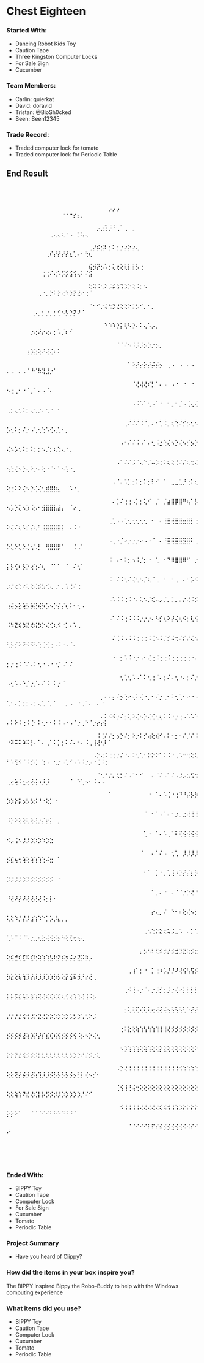 # Chest Eighteen

### Started With:
- Dancing Robot Kids Toy
- Caution Tape
- Three Kingston Computer Locks
- For Sale Sign
- Cucumber

### Team Members:
- Carlin: quierkat
- David: doravid
- Tristan: @BioSh0cked
- Been: Been12345

### Trade Record:
- Traded computer lock for tomato
- Traded computer lock for Periodic Table

## End Result
⠀⠀⠀⠀⠀⠀⠀⠀⠀⠀⠀⠀⠀⠀⠀⠀⠀⠀⠀⠀⠀⠀⠀⠀⠀⠀⠀⠀⠀⠀⠀⠀⠀⠀⠀⠀⠀⠀⠀⠀⠀⠀⠀⠀⠀⠀⠀⠀⠀⠀⠀⠀⠀⠀⠀⠀⠀⠀⠀⠀⠀⠀⠀⠀⠀⠀⠀⠀⠀⠀⠀⠀⠀⠀⠀⠀⠀⠀⠀⠀⠀⠀⠀⠀⠀⠀⠀⠀⠀⠀⠀⠀⠀⠀⠀⠀⠀⠀⠀⠀
⠀⠀⠀⠀⠀⠀⠀⠀⠀⠀⠀⠀⠀⠀⠀⠀⠀⠀⠀⠀⠀⠀⠀⠀⠀⠀⡠⡠⡠⠀⠀⠀⠀⠀⠀⠀⠀⠀⠀⠀⠀⠀⠀⠀⠀⠀⠀⠀⠀⠀⠀⠀⠀⠀⠀⠀⠀⠀⠀⠀⠀⠀⠀⠐⠐⠒⡔⡄⡀⠀⠀⠀⠀⠀⠀⠀⠀⠀⠀⠀⠀⠀⠀⠀⠀⠀⠀⠀⠀⠀⠀⠀⠀⠀⠀⠀⠀⠀⠀⠀
⠀⠀⠀⠀⠀⠀⠀⠀⠀⠀⠀⠀⠀⠀⠀⠀⠀⠀⠀⠀⠀⠀⠀⡠⣰⢹⡸⠘⢀⠁⢀⠀⡀⠀⠀⠀⠀⠀⠀⠀⠀⠀⠀⠀⠀⠀⠀⠀⠀⠀⠀⠀⠀⠀⠀⠀⠀⠀⠀⠀⢀⢄⢄⢆⠐⠠⠀⡃⢧⢄⠀⠀⠀⠀⠀⠀⠀⠀⠀⠀⠀⠀⠀⠀⠀⠀⠀⠀⠀⠀⠀⠀⠀⠀⠀⠀⠀⠀⠀⠀
⠀⠀⠀⠀⠀⠀⠀⠀⠀⠀⠀⠀⠀⠀⠀⠀⠀⠀⠀⠀⠀⢀⡜⡮⣪⠇⡂⠅⡂⡐⡔⡕⡔⢄⠀⠀⠀⠀⠀⠀⠀⠀⠀⠀⠀⠀⠀⠀⠀⠀⠀⠀⠀⠀⠀⠀⠀⠀⠀⢀⠎⡜⡜⡜⡜⣆⢁⠄⠂⢓⢆⠀⠀⠀⠀⠀⠀⠀⠀⠀⠀⠀⠀⠀⠀⠀⠀⠀⠀⠀⠀⠀⠀⠀⠀⠀⠀⠀⠀⠀
⠀⠀⠀⠀⠀⠀⠀⠀⠀⠀⠀⠀⠀⠀⠀⠀⠀⠀⠀⠀⠀⢮⡺⡝⡢⠡⡂⢅⢖⢕⢇⡇⡇⡣⢐⠀⠀⠀⠀⠀⠀⠀⠀⠀⠀⠀⠀⠀⠀⠀⠀⠀⠀⠀⠀⠀⠀⠀⢐⢐⠌⢔⠡⡫⡪⣪⢪⢄⠅⠌⣪⠀⠀⠀⠀⠀⠀⠀⠀⠀⠀⠀⠀⠀⠀⠀⠀⠀⠀⠀⠀⠀⠀⠀⠀⠀⠀⠀⠀⠀
⠀⠀⠀⠀⠀⠀⠀⠀⠀⠀⠀⠀⠀⠀⠀⠀⠀⠀⠀⠀⠀⢗⢽⠨⢂⠕⡨⡮⣳⢹⡱⡑⢕⠨⡂⠢⠀⠀⠀⠀⠀⠀⠀⠀⠀⠀⠀⠀⠀⠀⠀⠀⠀⠀⠀⠀⠀⢀⠐⡀⡑⠅⡕⢔⠱⡱⡝⣜⠔⢐⠈⠀⠀⠀⠀⠀⠀⠀⠀⠀⠀⠀⠀⠀⠀⠀⠀⠀⠀⠀⠀⠀⠀⠀⠀⠀⠀⠀⠀⠀
⠀⠀⠀⠀⠀⠀⠀⠀⠀⠀⠀⠀⠀⠀⠀⠀⠀⠀⠀⠀⠀⠈⠂⠊⡐⢬⢳⡹⣜⢕⢕⠕⡅⡣⠊⡀⠂⡀⠀⠀⠀⠀⠀⠀⠀⠀⠀⠀⠀⠀⠀⠀⠀⠀⠀⠀⡠⡀⡂⡐⡀⡂⢊⠢⡣⡑⡝⠜⠈⠀⠀⠀⠀⠀⠀⠀⠀⠀⠀⠀⠀⠀⠀⠀⠀⠀⠀⠀⠀⠀⠀⠀⠀⠀⠀⠀⠀⠀⠀⠀
⠀⠀⠀⠀⠀⠀⠀⠀⠀⠀⠀⠀⠀⠀⠀⠀⠀⠀⠀⠀⠀⠀⠀⠀⠀⠑⠱⠱⡑⡅⢇⠣⡑⠄⠅⢄⠡⡠⡀⠀⠀⠀⠀⠀⠀⠀⠀⠀⠀⠀⠀⠀⠀⠀⠀⡐⢔⠜⡔⢔⠄⡂⠡⡈⠆⠊⠀⠀⠀⠀⠀⠀⠀⠀⠀⠀⠀⠀⠀⠀⠀⠀⠀⠀⠀⠀⠀⠀⠀⠀⠀⠀⠀⠀⠀⠀⠀⠀⠀⠀
⠀⠀⠀⠀⠀⠀⠀⠀⠀⠀⠀⠀⠀⠀⠀⠀⠀⠀⠀⠀⠀⠀⠀⠀⠀⠀⠀⠀⠈⠈⠌⠢⠨⡨⡨⡢⡱⡐⡢⡀⠀⠀⠀⠀⠀⠀⠀⠀⠀⠀⠀⠀⠀⠀⢰⡱⣕⢕⠜⢜⢌⠆⠅⠀⠀⠀⠀⠀⠀⠀⠀⠀⠀⠀⠀⠀⠀⠀⠀⠀⠀⠀⠀⠀⠀⠀⠀⠀⠀⠀⠀⠀⠀⠀⠀⠀⠀⠀⠀⠀
⠀⠀⠀⠀⠀⠀⠀⠀⠀⠀⠀⠀⠀⠀⠀⠀⠀⠀⠀⠀⠀⠀⠀⠀⠀⠀⠀⠀⠀⠀⠀⠁⠕⡜⡔⡕⡜⡬⡮⡢⠀⢀⠠⠀⠠⠀⠄⠠⠀⠄⠠⠀⠄⠠⠈⠘⠊⠷⢽⣸⡐⠁⠀⠀⠀⠀⠀⠀⠀⠀⠀⠀⠀⠀⠀⠀⠀⠀⠀⠀⠀⠀⠀⠀⠀⠀⠀⠀⠀⠀⠀⠀⠀⠀⠀⠀⠀⠀⠀⠀
⠀⠀⠀⠀⠀⠀⠀⠀⠀⠀⠀⠀⠀⠀⠀⠀⠀⠀⠀⠀⠀⠀⠀⠀⠀⠀⠀⠀⠀⠀⠀⠀⠈⢜⢼⢜⠎⡃⠁⠄⠠⠀⠠⠐⠀⠐⠀⠐⠀⠢⢐⢀⠂⠐⠈⡀⠁⠄⠠⠈⠄⠀⠀⠀⠀⠀⠀⠀⠀⠀⠀⠀⠀⠀⠀⠀⠀⠀⠀⠀⠀⠀⠀⠀⠀⠀⠀⠀⠀⠀⠀⠀⠀⠀⠀⠀⠀⠀⠀⠀
⠀⠀⠀⠀⠀⠀⠀⠀⠀⠀⠀⠀⠀⠀⠀⠀⠀⠀⠀⠀⠀⠀⠀⠀⠀⠀⠀⠀⠀⠀⠀⠀⠠⠨⠡⠁⢂⠠⠁⠐⠀⠂⡀⠂⡈⠠⢈⢄⢌⢀⡂⢄⢂⠅⡂⢄⢂⡐⠄⢂⠐⠀⠂⠀⠀⠀⠀⠀⠀⠀⠀⠀⠀⠀⠀⠀⠀⠀⠀⠀⠀⠀⠀⠀⠀⠀⠀⠀⠀⠀⠀⠀⠀⠀⠀⠀⠀⠀⠀⠀
⠀⠀⠀⠀⠀⠀⠀⠀⠀⠀⠀⠀⠀⠀⠀⠀⠀⠀⠀⠀⠀⠀⠀⠀⠀⠀⠀⠀⠀⠀⢀⠌⠌⠌⠨⠈⡀⠄⠂⢁⠨⡀⢆⢑⠌⡊⡢⢂⠢⡡⢂⠅⡂⠌⡐⠠⢁⢂⢑⠡⢊⢄⢁⠂⡀⠀⠀⠀⠀⠀⠀⠀⠀⠀⠀⠀⠀⠀⠀⠀⠀⠀⠀⠀⠀⠀⠀⠀⠀⠀⠀⠀⠀⠀⠀⠀⠀⠀⠀⠀
⠀⠀⠀⠀⠀⠀⠀⠀⠀⠀⠀⠀⠀⠀⠀⠀⠀⠀⠀⠀⠀⠀⠀⠀⠀⠀⠀⠀⠀⠠⠂⠌⠌⠨⠠⠁⠄⢂⠨⣐⢑⢌⠢⡑⢌⠢⡊⡢⡑⢌⠢⡡⢂⠅⡂⠅⡂⡂⠢⡈⡂⢆⢑⢄⠐⡀⠀⠀⠀⠀⠀⠀⠀⠀⠀⠀⠀⠀⠀⠀⠀⠀⠀⠀⠀⠀⠀⠀⠀⠀⠀⠀⠀⠀⠀⠀⠀⠀⠀⠀
⠀⠀⠀⠀⠀⠀⠀⠀⠀⠀⠀⠀⠀⠀⠀⠀⠀⠀⠀⠀⠀⠀⠀⠀⠀⠀⠀⠀⠠⠁⠌⠌⡨⠈⢄⠑⡈⠤⡱⢐⠅⢆⢕⢘⠌⡌⢆⢒⢌⢢⢑⢌⠢⡑⢄⠕⡐⠄⢕⠐⠈⠂⠁⠢⢡⠐⡀⠀⠀⠀⠀⠀⠀⠀⠀⠀⠀⠀⠀⠀⠀⠀⠀⠀⠀⠀⠀⠀⠀⠀⠀⠀⠀⠀⠀⠀⠀⠀⠀⠀
⠀⠀⠀⠀⠀⠀⠀⠀⠀⠀⠀⠀⠀⠀⠀⠀⠀⠀⠀⠀⠀⠀⠀⠀⠀⠀⠀⠠⠈⠄⠡⡁⡂⠅⡂⠅⡂⠇⠊⠀⠁⠀⣀⣀⣁⡘⢐⠅⢆⢕⢐⠅⠕⢌⠢⡑⢌⢌⢂⣾⣿⣷⣄⠀⠀⠡⠐⡀⠀⠀⠀⠀⠀⠀⠀⠀⠀⠀⠀⠀⠀⠀⠀⠀⠀⠀⠀⠀⠀⠀⠀⠀⠀⠀⠀⠀⠀⠀⠀⠀
⠀⠀⠀⠀⠀⠀⠀⠀⠀⠀⠀⠀⠀⠀⠀⠀⠀⠀⠀⠀⠀⠀⠀⠀⠀⠀⠀⠄⡁⠌⢐⢐⠠⡁⡂⢅⠊⠀⡈⠀⡈⣴⣿⡿⣿⠛⢦⠁⡣⠢⡡⡑⢍⠢⡱⠨⡢⠂⣺⣿⣿⣧⣼⡄⠀⠈⠔⢀⠀⠀⠀⠀⠀⠀⠀⠀⠀⠀⠀⠀⠀⠀⠀⠀⠀⠀⠀⠀⠀⠀⠀⠀⠀⠀⠀⠀⠀⠀⠀⠀
⠀⠀⠀⠀⠀⠀⠀⠀⠀⠀⠀⠀⠀⠀⠀⠀⠀⠀⠀⠀⠀⠀⠀⠀⠀⠀⢀⢁⠠⠠⢁⢂⢂⢂⢂⢂⠀⠂⠀⠄⢸⣿⢾⣿⣿⣶⣿⡇⢐⠕⢌⠌⢆⠣⡊⡌⢆⠃⢸⣿⣿⣿⣿⡇⠀⠄⠨⠐⠀⠀⠀⠀⠀⠀⠀⠀⠀⠀⠀⠀⠀⠀⠀⠀⠀⠀⠀⠀⠀⠀⠀⠀⠀⠀⠀⠀⠀⠀⠀⠀
⠀⠀⠀⠀⠀⠀⠀⠀⠀⠀⠀⠀⠀⠀⠀⠀⠀⠀⠀⠀⠀⠀⠀⠀⠀⠀⠠⢀⠐⡈⠔⡐⡐⡐⠔⠠⠐⠈⠀⠄⠘⣿⢿⣿⣿⣻⣿⠇⢀⠕⢅⠕⢅⠕⢌⢢⠡⡃⠀⢻⣿⣿⡿⠁⠀⠀⠨⠠⠁⠀⠀⠀⠀⠀⠀⠀⠀⠀⠀⠀⠀⠀⠀⠀⠀⠀⠀⠀⠀⠀⠀⠀⠀⠀⠀⠀⠀⠀⠀⠀
⠀⠀⠀⠀⠀⠀⠀⠀⠀⠀⠀⠀⠀⠀⠀⠀⠀⠀⠀⠀⠀⠀⠀⠀⠀⠀⠨⠀⠄⠂⠅⡂⠢⠨⡈⡂⠐⠀⢁⠀⠂⠙⠿⣿⣿⠿⠋⠀⡐⡅⡣⢊⠆⡣⡑⢔⢑⠌⢆⠀⠈⠁⠁⠀⠈⠀⠌⢂⠁⠀⠀⠀⠀⠀⠀⠀⠀⠀⠀⠀⠀⠀⠀⠀⠀⠀⠀⠀⠀⠀⠀⠀⠀⠀⠀⠀⠀⠀⠀⠀
⠀⠀⠀⠀⠀⠀⠀⠀⠀⠀⠀⠀⠀⠀⠀⠀⠀⠀⠀⠀⠀⠀⠀⠀⠀⠀⠨⠀⠌⠨⢂⠌⢌⢂⠢⡈⢆⠈⢀⠀⠂⠀⠂⢀⠀⠄⠂⡡⠪⡰⡘⢔⢑⠔⢅⢕⢌⡮⣣⢊⢄⢀⠂⡀⢡⢘⠌⢐⠀⠀⠀⠀⠀⠀⠀⠀⠀⠀⠀⠀⠀⠀⠀⠀⠀⠀⠀⠀⠀⠀⠀⠀⠀⠀⠀⠀⠀⠀⠀⠀
⠀⠀⠀⠀⠀⠀⠀⠀⠀⠀⠀⠀⠀⠀⠀⠀⠀⠀⠀⠀⠀⠀⠀⠀⠀⠀⠠⠡⠨⠨⢐⠨⠐⠄⢅⠢⡈⢎⠤⡠⡈⡀⡁⡀⡄⡔⢜⠨⡪⢰⢬⡢⣕⢵⡣⡷⣝⢮⡳⡡⠢⡑⡌⡌⢆⠅⠂⢂⠠⠀⠀⠀⠀⠀⠀⠀⠀⠀⠀⠀⠀⠀⠀⠀⠀⠀⠀⠀⠀⠀⠀⠀⠀⠀⠀⠀⠀⠀⠀⠀
⠀⠀⠀⠀⠀⠀⠀⠀⠀⠀⠀⠀⠀⠀⠀⠀⠀⠀⠀⠀⠀⠀⠀⠀⠀⠀⠠⠁⠌⠨⢐⠨⠨⠨⡐⡐⡐⠄⠣⡊⢆⠕⡜⢌⢆⠪⡂⢇⢪⠨⠳⣝⢮⡳⣝⢞⢮⡳⡑⢌⢊⢆⠪⠐⡁⠄⠡⢀⠀⠀⠀⠀⠀⠀⠀⠀⠀⠀⠀⠀⠀⠀⠀⠀⠀⠀⠀⠀⠀⠀⠀⠀⠀⠀⠀⠀⠀⠀⠀⠀
⠀⠀⠀⠀⠀⠀⠀⠀⠀⠀⠀⠀⠀⠀⠀⠀⠀⠀⠀⠀⠀⠀⠀⠀⠀⠀⠀⠌⢈⠨⠠⠨⠨⢐⢐⢐⠨⢈⠢⠨⡈⡊⠬⢒⠌⡎⡜⢌⢢⢃⡣⡊⠕⠝⠪⠫⠣⢑⢈⢊⢐⠠⠨⠐⠠⠈⠄⠀⠀⠀⠀⠀⠀⠀⠀⠀⠀⠀⠀⠀⠀⠀⠀⠀⠀⠀⠀⠀⠀⠀⠀⠀⠀⠀⠀⠀⠀⠀⠀⠀
⠀⠀⠀⠀⠀⠀⠀⠀⠀⠀⠀⠀⠀⠀⠀⠀⠀⠀⠀⠀⠀⠀⠀⠀⠀⠀⠀⠐⠀⡂⠡⠨⠐⡐⠠⠂⢌⢐⠨⢐⢐⠨⢐⢐⢐⢐⢐⠐⠄⡂⡐⢐⠨⠈⠌⠄⠅⢂⠐⠠⠐⠐⡈⠠⠁⠌⠀⠀⠀⠀⠀⠀⠀⠀⠀⠀⠀⠀⠀⠀⠀⠀⠀⠀⠀⠀⠀⠀⠀⠀⠀⠀⠀⠀⠀⠀⠀⠀⠀⠀
⠀⠀⠀⠀⠀⠀⠀⠀⠀⠀⠀⠀⠀⠀⠀⠀⠀⠀⠀⠀⠀⠀⠀⠀⠀⠀⠀⠀⠀⢂⢁⢂⠡⠠⠁⠅⢂⢐⠈⠄⡂⠌⠄⢂⠐⠄⡂⠌⡐⠠⢂⠡⠠⠑⡈⡐⡈⠄⠌⠨⠀⠅⡐⠈⠀⠀⠀⠀⠀⠀⠀⠀⠀⠀⠀⠀⠀⠀⠀⠀⠀⠀⠀⠀⠀⠀⠀⠀⠀⠀⠀⠀⠀⠀⠀⠀⠀⠀⠀⠀
⠀⠀⠀⠀⠀⠀⠀⠀⠀⠀⠀⠀⠀⠀⠀⠀⠀⠀⠀⠀⠀⠀⠀⠀⡀⠄⠄⡄⠌⡢⢑⠔⢄⠅⢌⠐⡀⠂⠌⡐⢀⠂⠅⢂⢁⠂⠔⠐⠠⢁⠂⠄⡁⡂⡂⠄⡂⢄⢁⠈⡀⠁⠀⠀⡀⠠⠀⠐⢀⠁⠄⠀⠄⠐⠀⠀⠀⠀⠀⠀⠀⠀⠀⠀⠀⠀⠀⠀⠀⠀⠀⠀⠀⠀⠀⠀⠀⠀⠀⠀
⠀⠀⠀⠀⠀⠀⠀⠀⠀⠀⠀⠀⠀⠀⠀⠀⠀⠀⠀⠀⠀⠀⠀⠀⠄⠅⠪⠺⡐⠌⡂⢅⠕⢌⠢⡑⢌⢊⢂⢆⠅⠨⠐⡐⢐⠠⠡⠡⠑⠄⠅⠕⠨⢐⠨⢈⠂⠅⢂⠂⠂⠅⠨⠠⠐⠠⠈⡐⢀⠑⠈⡐⡔⡔⡅⠀⠀⠀⠀⠀⠀⠀⠀⠀⠀⠀⠀⠀⠀⠀⠀⠀⠀⠀⠀⠀⠀⠀⠀⠀
⠀⠀⠀⠀⠀⠀⠀⠀⠀⠀⠀⠀⠀⠀⠀⠀⠀⠀⠀⠀⠀⠀⠀⠨⢈⠌⠌⡂⡢⡑⠌⡂⠕⡐⠅⡊⢴⢕⢮⠊⠄⠅⠂⡂⠂⠌⡈⠌⠨⠐⠽⠭⠭⠵⠭⡃⠄⠁⠄⢀⠁⠅⡁⡂⠅⠌⠄⠂⠄⠨⢀⢸⢜⢂⠇⠁⠀⠀⠀⠀⠀⠀⠀⠀⠀⠀⠀⠀⠀⠀⠀⠀⠀⠀⠀⠀⠀⠀⠀⠀
⠀⠀⠀⠀⠀⠀⠀⠀⠀⠀⠀⠀⠀⠀⠀⠀⠀⠀⠀⠀⠀⠀⠠⡑⢔⠨⢐⢐⡐⡌⠐⠄⠅⢂⢁⠂⡗⡕⠕⠁⠅⠨⠐⢀⠡⠒⢒⢕⢇⠃⠡⢫⠪⠈⠨⡊⢌⠀⢱⠠⠀⢂⡐⠠⢁⠊⠠⠡⠨⡐⡠⠐⢈⠨⢐⠀⠀⠀⠀⠀⠀⠀⠀⠀⠀⠀⠀⠀⠀⠀⠀⠀⠀⠀⠀⠀⠀⠀⠀⠀
⠀⠀⠀⠀⠀⠀⠀⠀⠀⠀⠀⠀⠀⠀⠀⠀⠀⠀⠀⠀⠀⠀⠀⠈⢂⠘⡜⡄⢇⡃⠌⠠⠁⠂⠊⠀⠀⠄⠈⠌⠠⠁⠌⠠⡸⡠⣢⢫⢲⢀⢔⢵⠨⣂⢔⢜⢬⠰⡸⡸⠀⠀⠀⠀⠀⠈⠀⠑⢁⠢⠂⠨⠠⠠⠀⠀⠀⠀⠀⠀⠀⠀⠀⠀⠀⠀⠀⠀⠀⠀⠀⠀⠀⠀⠀⠀⠀⠀⠀⠀
⠀⠀⠀⠀⠀⠀⠀⠀⠀⠀⠀⠀⠀⠀⠀⠀⠀⠀⠀⠀⠀⠀⠀⠀⠀⠀⠁⠀⠀⠀⠀⠀⠀⠀⠀⠀⠐⠀⠁⠄⠡⢈⠐⢐⠙⠘⡬⡣⡳⡱⡱⡕⡭⡢⡣⡣⡪⠘⠐⢕⡁⠐⠀⠀⠀⠀⠀⠀⠀⠀⠀⠀⠀⠀⠀⠀⠀⠀⠀⠀⠀⠀⠀⠀⠀⠀⠀⠀⠀⠀⠀⠀⠀⠀⠀⠀⠀⠀⠀⠀
⠀⠀⠀⠀⠀⠀⠀⠀⠀⠀⠀⠀⠀⠀⠀⠀⠀⠀⠀⠀⠀⠀⠀⠀⠀⠀⠀⠀⠀⠀⠀⠀⠀⠀⠀⠈⠀⠂⠁⠠⠁⠄⠂⡰⡀⣐⢼⢸⢸⠸⡑⠕⢕⢕⢇⢗⢜⡐⡌⡖⡅⠀⡀⠀⠀⠀⠀⠀⠀⠀⠀⠀⠀⠀⠀⠀⠀⠀⠀⠀⠀⠀⠀⠀⠀⠀⠀⠀⠀⠀⠀⠀⠀⠀⠀⠀⠀⠀⠀⠀
⠀⠀⠀⠀⠀⠀⠀⠀⠀⠀⠀⠀⠀⠀⠀⠀⠀⠀⠀⠀⠀⠀⠀⠀⠀⠀⠀⠀⠀⠀⠀⠀⠀⠀⠀⢁⠐⠀⠁⠄⠡⢀⠁⠇⢏⢪⢪⢪⢪⠪⡠⢨⠢⡸⡸⡱⡱⡱⠱⡱⣑⠀⠀⠀⠀⠀⠀⠀⠀⠀⠀⠀⠀⠀⠀⠀⠀⠀⠀⠀⠀⠀⠀⠀⠀⠀⠀⠀⠀⠀⠀⠀⠀⠀⠀⠀⠀⠀⠀⠀
⠀⠀⠀⠀⠀⠀⠀⠀⠀⠀⠀⠀⠀⠀⠀⠀⠀⠀⠀⠀⠀⠀⠀⠀⠀⠀⠀⠀⠀⠀⠀⠀⠀⠀⠈⠀⠀⠄⠁⠌⠠⠀⢂⢁⠀⡸⡸⡸⡸⡪⣎⢦⢒⢵⢕⢵⢱⢱⢑⠬⣒⠀⠁⠀⠀⠀⠀⠀⠀⠀⠀⠀⠀⠀⠀⠀⠀⠀⠀⠀⠀⠀⠀⠀⠀⠀⠀⠀⠀⠀⠀⠀⠀⠀⠀⠀⠀⠀⠀⠀
⠀⠀⠀⠀⠀⠀⠀⠀⠀⠀⠀⠀⠀⠀⠀⠀⠀⠀⠀⠀⠀⠀⠀⠀⠀⠀⠀⠀⠀⠀⠀⠀⠀⠀⠀⠂⠁⠀⡁⠐⡀⢁⢸⠰⡑⡜⡌⡆⡳⡹⡸⡸⡸⡱⡹⡪⡪⡪⡪⡪⡪⠀⠐⠀⠀⠀⠀⠀⠀⠀⠀⠀⠀⠀⠀⠀⠀⠀⠀⠀⠀⠀⠀⠀⠀⠀⠀⠀⠀⠀⠀⠀⠀⠀⠀⠀⠀⠀⠀⠀
⠀⠀⠀⠀⠀⠀⠀⠀⠀⠀⠀⠀⠀⠀⠀⠀⠀⠀⠀⠀⠀⠀⠀⠀⠀⠀⠀⠀⠀⠀⠀⠀⠀⠀⠀⠀⠀⠁⡀⠄⠐⠀⠄⠈⠈⡐⡑⢜⠘⠘⢜⠜⡜⠜⢜⢜⢜⢜⠨⡂⡇⠂⠀⠀⠀⠀⠀⠀⠀⠀⠀⠀⠀⠀⠀⠀⠀⠀⠀⠀⠀⠀⠀⠀⠀⠀⠀⠀⠀⠀⠀⠀⠀⠀⠀⠀⠀⠀⠀⠀
⠀⠀⠀⠀⠀⠀⠀⠀⠀⠀⠀⠀⠀⠀⠀⠀⠀⠀⠀⠀⠀⠀⠀⠀⠀⠀⠀⠀⠀⠀⠀⠀⠀⠀⠀⠀⠀⡔⢄⡀⠌⠀⠑⠂⠆⢕⢌⠢⡂⢅⢕⠱⡘⡜⡸⣰⢱⠱⠑⡁⡡⡸⣄⡀⡀⠀⠀⠀⠀⠀⠀⠀⠀⠀⠀⠀⠀⠀⠀⠀⠀⠀⠀⠀⠀⠀⠀⠀⠀⠀⠀⠀⠀⠀⠀⠀⠀⠀⠀⠀
⠀⠀⠀⠀⠀⠀⠀⠀⠀⠀⠀⠀⠀⠀⠀⠀⠀⠀⠀⠀⠀⠀⠀⠀⠀⠀⠀⠀⠀⠀⠀⠀⠀⠀⠀⢀⢢⢑⡕⣕⢖⢥⡨⣀⠡⠀⠄⡁⢁⢁⠡⠉⠨⠈⠡⡐⣀⢆⣕⢬⢪⡪⡦⠳⢕⢏⢖⢦⢄⠀⠀⠀⠀⠀⠀⠀⠀⠀⠀⠀⠀⠀⠀⠀⠀⠀⠀⠀⠀⠀⠀⠀⠀⠀⠀⠀⠀⠀⠀⠀
⠀⠀⠀⠀⠀⠀⠀⠀⠀⠀⠀⠀⠀⠀⠀⠀⠀⠀⠀⠀⠀⠀⠀⠀⠀⠀⠀⠀⠀⠀⠀⠀⠀⠀⡄⡣⠣⠇⢏⠮⡺⡜⡮⣺⡹⣝⢵⡪⣖⢕⢮⣚⢎⣏⠯⣎⢗⢵⢱⢱⣣⢗⡝⡮⡲⡬⡔⣝⡭⡷⡠⠀⠀⠀⠀⠀⠀⠀⠀⠀⠀⠀⠀⠀⠀⠀⠀⠀⠀⠀⠀⠀⠀⠀⠀⠀⠀⠀⠀⠀
⠀⠀⠀⠀⠀⠀⠀⠀⠀⠀⠀⠀⠀⠀⠀⠀⠀⠀⠀⠀⠀⠀⠀⠀⠀⠀⠀⠀⠀⠀⠀⢀⢰⠁⡂⠐⠀⡁⢐⠰⡡⡘⡘⠜⢜⢪⢣⢫⡪⡳⣕⢕⢧⢳⡹⡜⡼⡸⡸⡱⡱⡳⡣⢕⡝⣪⠯⡺⡘⡔⢜⢀⠀⠀⠀⠀⠀⠀⠀⠀⠀⠀⠀⠀⠀⠀⠀⠀⠀⠀⠀⠀⠀⠀⠀⠀⠀⠀⠀⠀
⠀⠀⠀⠀⠀⠀⠀⠀⠀⠀⠀⠀⠀⠀⠀⠀⠀⠀⠀⠀⠀⠀⠀⠀⠀⠀⠀⠀⠀⠀⢀⠪⢸⠠⡐⠈⠄⡐⡨⡊⡂⡨⡐⢌⠔⡅⡇⡇⡇⡇⡧⡫⣎⢧⡣⣳⢱⢝⢜⢎⢎⢎⢎⢆⢊⢔⢱⢑⢜⢸⠨⡢⠀⠀⠀⠀⠀⠀⠀⠀⠀⠀⠀⠀⠀⠀⠀⠀⠀⠀⠀⠀⠀⠀⠀⠀⠀⠀⠀⠀
⠀⠀⠀⠀⠀⠀⠀⠀⠀⠀⠀⠀⠀⠀⠀⠀⠀⠀⠀⠀⠀⠀⠀⠀⠀⠀⠀⠀⠀⠀⡂⢅⢇⢏⢎⢇⢇⢖⢜⢜⢬⢢⢣⢣⢣⢃⠑⡜⡜⡜⡜⡜⣜⢮⢺⡸⡕⣝⢜⡕⡵⡱⡱⡱⡱⡡⡣⡱⢡⢃⠕⡨⠀⠀⠀⠀⠀⠀⠀⠀⠀⠀⠀⠀⠀⠀⠀⠀⠀⠀⠀⠀⠀⠀⠀⠀⠀⠀⠀⠀
⠀⠀⠀⠀⠀⠀⠀⠀⠀⠀⠀⠀⠀⠀⠀⠀⠀⠀⠀⠀⠀⠀⠀⠀⠀⠀⠀⠀⠀⢐⠅⣕⢕⢵⢱⢣⢳⢱⢹⢸⢸⢜⡪⡪⡪⡪⡪⡪⡪⡪⡪⡪⡺⣜⢵⡱⡝⡜⡎⣎⢎⢮⢪⡪⡪⡪⢪⠨⡢⠢⡑⢌⢂⠀⠀⠀⠀⠀⠀⠀⠀⠀⠀⠀⠀⠀⠀⠀⠀⠀⠀⠀⠀⠀⠀⠀⠀⠀⠀⠀
⠀⠀⠀⠀⠀⠀⠀⠀⠀⠀⠀⠀⠀⠀⠀⠀⠀⠀⠀⠀⠀⠀⠀⠀⠀⠀⠀⠀⠀⠢⡱⢱⢱⢱⢕⢵⢱⢕⢕⡕⣕⢕⢕⢕⢕⢕⢕⢕⠕⡕⡕⡝⣜⢮⡪⡮⡪⡇⣇⢇⢇⢇⢇⢇⢇⡣⡱⡑⠜⡌⡪⡐⢅⠀⠀⠀⠀⠀⠀⠀⠀⠀⠀⠀⠀⠀⠀⠀⠀⠀⠀⠀⠀⠀⠀⠀⠀⠀⠀⠀
⠀⠀⠀⠀⠀⠀⠀⠀⠀⠀⠀⠀⠀⠀⠀⠀⠀⠀⠀⠀⠀⠀⠀⠀⠀⠀⠀⠀⠠⡑⢜⢸⢸⢸⢸⢸⢸⢸⢸⢸⢸⢸⢸⢸⢪⢱⢱⢱⢑⢕⢕⢝⡜⡮⡺⣜⢵⢹⡸⡸⡪⡣⡣⡣⡣⡪⡢⡃⡇⢎⠢⡊⠂⠀⠀⠀⠀⠀⠀⠀⠀⠀⠀⠀⠀⠀⠀⠀⠀⠀⠀⠀⠀⠀⠀⠀⠀⠀⠀⠀
⠀⠀⠀⠀⠀⠀⠀⠀⠀⠀⠀⠀⠀⠀⠀⠀⠀⠀⠀⠀⠀⠀⠀⠀⠀⠀⠀⠀⢈⢪⢸⢘⢬⢒⢕⢕⢕⢕⢕⢕⢕⢕⢕⢕⢕⢕⢕⢕⢕⢕⢕⢵⢱⠝⣞⢜⢎⡇⡧⡫⡪⡺⡸⡱⡱⡱⡱⡱⡘⠌⠊⠀⠀⠀⠀⠀⠀⠀⠀⠀⠀⠀⠀⠀⠀⠀⠀⠀⠀⠀⠀⠀⠀⠀⠀⠀⠀⠀⠀⠀
⠀⠀⠀⠀⠀⠀⠀⠀⠀⠀⠀⠀⠀⠀⠀⠀⠀⠀⠀⠀⠀⠀⠀⠀⠀⠀⠀⠀⠀⠪⢸⢸⢸⢸⢜⢜⢜⢜⢜⢎⢮⢺⢸⢱⡱⡕⡕⡕⡕⡕⡕⠕⠁⠀⠀⠈⠈⠈⠊⠊⠃⠓⠑⠙⠘⠘⠈⠀⠀⠀⠀⠀⠀⠀⠀⠀⠀⠀⠀⠀⠀⠀⠀⠀⠀⠀⠀⠀⠀⠀⠀⠀⠀⠀⠀⠀⠀⠀⠀⠀
⠀⠀⠀⠀⠀⠀⠀⠀⠀⠀⠀⠀⠀⠀⠀⠀⠀⠀⠀⠀⠀⠀⠀⠀⠀⠀⠀⠀⠀⠀⠀⠈⠈⠊⠊⠊⠇⠏⠎⠮⡪⡪⣪⢪⢪⠪⠪⠎⠊⠊⠀⠀⠀⠀⠀⠀⠀⠀⠀⠀⠀⠀⠀⠀⠀⠀⠀⠀⠀⠀⠀⠀⠀⠀⠀⠀⠀⠀⠀⠀⠀⠀⠀⠀⠀⠀⠀⠀⠀⠀⠀⠀⠀⠀⠀⠀⠀⠀⠀⠀
⠀⠀⠀⠀⠀⠀⠀⠀⠀⠀⠀⠀⠀⠀⠀⠀⠀⠀⠀⠀⠀⠀⠀⠀⠀⠀⠀⠀⠀⠀⠀⠀⠀⠀⠀⠀⠀⠀⠀⠀⠀⠀⠀⠀⠀⠀⠀⠀⠀⠀⠀⠀⠀⠀⠀⠀⠀⠀⠀⠀⠀⠀⠀⠀⠀⠀⠀⠀⠀⠀⠀⠀⠀⠀⠀⠀⠀⠀⠀⠀⠀⠀⠀⠀⠀⠀⠀⠀⠀⠀⠀⠀⠀⠀⠀⠀⠀⠀⠀⠀

### Ended With:
- BIPPY Toy
- Caution Tape
- Computer Lock
- For Sale Sign
- Cucumber
- Tomato
- Periodic Table

### Project Summary
- Have you heard of Clippy?

### How did the items in your box inspire you?
The BIPPY inspired Bippy the Robo-Buddy to help with the Windows computing experience

### What items did you use?
- BIPPY Toy
- Caution Tape
- Computer Lock
- Cucumber
- Tomato
- Periodic Table
